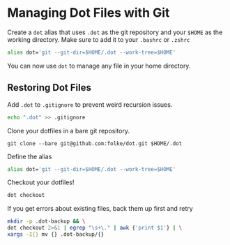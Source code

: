 # Managing Dot Files with Git

Create a `dot` alias that uses `.dot` as the git repository and your `$HOME` as the working directory.
Make sure to add it to your `.bashrc` or `.zshrc`
```bash
alias dot='git --git-dir=$HOME/.dot --work-tree=$HOME'
```

You can now use `dot` to manage any file in your home directory.


## Restoring Dot Files

Add `.dot` to `.gitignore` to prevent weird recursion issues.
```bash
echo ".dot" >> .gitignore
```

Clone your dotfiles in a bare git repository.
```shell
git clone --bare git@github.com:folke/dot.git $HOME/.dot
```

Define the alias
```bash
alias dot='git --git-dir=$HOME/.dot --work-tree=$HOME'
```

Checkout your dotfiles!
```bash
dot checkout
```

If you get errors about existing files, back them up first and retry
```bash
mkdir -p .dot-backup && \
dot checkout 2>&1 | egrep "\s+\." | awk {'print $1'} | \
xargs -I{} mv {} .dot-backup/{}
```
